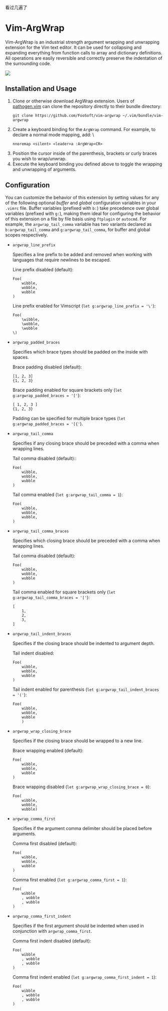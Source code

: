 看过几遍了







































<!-- +++
Area = "projects"
GitHub = "vim-argwrap"
Layout = "page"
Tags = ["argwrap", "vim", "mit license", "vimscript"]
Description = "Wrap and unwrap function arguments, lists, and dictionaries in Vim."
Collection = "ProjectsActive"
+++ -->

# Vim-ArgWrap

Vim-ArgWrap is an industrial strength argument wrapping and unwrapping extension for the Vim text editor. It can be used
for collapsing and expanding everything from function calls to array and dictionary definitions.  All operations are
easily reversible and correctly preserve the indentation of the surrounding code.

![](img/demo.gif)

## Installation and Usage

1.  Clone or otherwise download ArgWrap extension. Users of [pathogen.vim](https://github.com/tpope/vim-pathogen) can
    clone the repository directly to their bundle directory:
    ```
    git clone https://github.com/FooSoft/vim-argwrap ~/.vim/bundle/vim-argwrap
    ```
2.  Create a keyboard binding for the `ArgWrap` command. For example, to declare a normal mode mapping, add: \
    ```
    nnoremap <silent> <leader>a :ArgWrap<CR>
    ```
3.  Position the cursor inside of the parenthesis, brackets or curly braces you wish to wrap/unwrap.
4.  Execute the keyboard binding you defined above to toggle the wrapping and unwrapping of arguments.

## Configuration

You can customize the behavior of this extension by setting values for any of the following optional *buffer* and
*global* configuration variables in your `.vimrc` file. Buffer variables (prefixed with `b:`) take precedence over
global variables (prefixed with `g:`), making them ideal for configuring the behavior of this extension on a file by
file basis using `ftplugin` or `autocmd`. For example, the `argwrap_tail_comma` variable has two variants declared as
`b:argwrap_tail_comma` and `g:argwrap_tail_comma`, for buffer and global scopes respectively.

*   `argwrap_line_prefix`

    Specifies a line prefix to be added and removed when working with languages that require newlines to be escaped.

    Line prefix disabled (default):

    ```
    Foo(
        wibble,
        wobble,
        wubble
    )
    ```

    Line prefix enabled for Vimscript (`let g:argwrap_line_prefix = '\'`):

    ```
    Foo(
        \wibble,
        \wobble,
        \wubble
    \)
    ```

*   `argwrap_padded_braces`

    Specifies which brace types should be padded on the inside with spaces.

    Brace padding disabled (default):

    ```
    [1, 2, 3]
    {1, 2, 3}
    ```

    Brace padding enabled for square brackets only (`let g:argwrap_padded_braces = '['`):

    ```
    [ 1, 2, 3 ]
    {1, 2, 3}
    ```

    Padding can be specified for multiple brace types (`let g:argwrap_padded_braces = '[{'`).

*   `argwrap_tail_comma`

    Specifies if any closing brace should be preceded with a comma when wrapping lines.

    Tail comma disabled (default)::

    ```
    Foo(
        wibble,
        wobble,
        wubble
    )
    ```

    Tail comma enabled (`let g:argwrap_tail_comma = 1`):

    ```
    Foo(
        wibble,
        wobble,
        wubble,
    )
    ```

*   `argwrap_tail_comma_braces`

    Specifies which closing brace should be preceded with a comma when wrapping lines.

    Tail comma disabled (default):

    ```
    Foo(
        wibble,
        wobble,
        wubble
    )
    ```

    Tail comma enabled for square brackets only (`let g:argwrap_tail_comma_braces = '['`):

    ```
    [
        1,
        2,
        3,
    ]
    ```

*   `argwrap_tail_indent_braces`

    Specifies if the closing brace should be indented to argument depth.

    Tail indent disabled:

    ```
    Foo(
        wibble,
        wobble,
        wubble
    )
    ```

    Tail indent enabled for parenthesis (`let g:argwrap_tail_indent_braces = '('`):

    ```
    Foo(
        wibble,
        wobble,
        wubble
        )
    ```

*   `argwrap_wrap_closing_brace`

    Specifies if the closing brace should be wrapped to a new line.

    Brace wrapping enabled (default):

    ```
    Foo(
        wibble,
        wobble,
        wubble
    )
    ```

    Brace wrapping disabled (`let g:argwrap_wrap_closing_brace = 0`):

    ```
    Foo(
        wibble,
        wobble,
        wubble)
    ```

*   `argwrap_comma_first`

    Specifies if the argument comma delimiter should be placed before arguments.

    Comma first disabled (default):

    ```
    Foo(
        wibble,
        wobble,
        wubble
    )
    ```

    Comma first enabled (`let g:argwrap_comma_first = 1`):

    ```
    Foo(
        wibble
        , wobble
        , wubble
    )
    ```

*   `argwrap_comma_first_indent`

    Specifies if the first argument should be indented when used in conjunction with `argwrap_comma_first`.

    Comma first indent disabled (default):

    ```
    Foo(
        wibble
        , wobble
        , wubble
    )
    ```

    Comma first indent enabled (`let g:argwrap_comma_first_indent = 1`):

    ```
    Foo(
        wibble
        , wobble
        , wubble
    )
    ```
